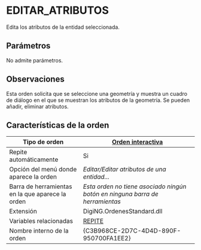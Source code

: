 # EDITAR\_ATRIBUTOS

Edita los atributos de la entidad seleccionada.

## Parámetros

No admite parámetros.

## Observaciones

Esta orden solicita que se seleccione una geometría y muestra un cuadro de diálogo en el que se muestran los atributos de la geometría. Se pueden añadir, eliminar atributos.

## Características de la orden

| Tipo de orden                                    | [Orden interactiva](editar-cod.md)                                                                                                                              |
| ------------------------------------------------ | --------------------------------------------------------------------------------------------------------------------------------------------------------------- |
| Repite automáticamente                           | Si                                                                                                                                                              |
| Opción del menú donde aparece la orden           | _Editar/Editar atributos de una entidad..._                                                                                                                     |
| Barra de herramientas en la que aparece la orden | _Esta orden no tiene asociado ningún botón en ninguna barra de herramientas_                                                                                    |
| Extensión                                        | DigiNG.OrdenesStandard.dll                                                                                                                                      |
| Variables relacionadas                           | [REPITE](/digi3d-net/referencia/ventana-de-dibujo/variables/r/repite.md) |
| Nombre interno de la orden                       | {C3B968CE-2D7C-4D4D-890F-950700FA1EE2}                                                                                                                          |

